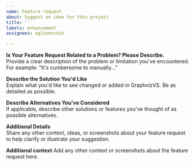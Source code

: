 ```yaml
---
name: Feature request
about: Suggest an idea for this project
title: ''
labels: enhancement
assignees: aglasencnik

---
```


**Is Your Feature Request Related to a Problem? Please Describe.**  
Provide a clear description of the problem or limitation you've encountered. For example: "It's cumbersome to manually..."

**Describe the Solution You'd Like**  
Explain what you'd like to see changed or added in GraphvizVS. Be as detailed as possible.

**Describe Alternatives You've Considered**  
If applicable, describe other solutions or features you've thought of as possible alternatives.

**Additional Details**  
Share any other context, ideas, or screenshots about your feature request to help clarify or illustrate your suggestion.

**Additional context**
Add any other context or screenshots about the feature request here.
